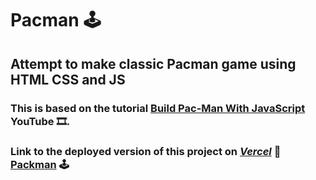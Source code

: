 # Pacman :joystick:

## Attempt to make classic Pacman game using HTML CSS and JS
### This is based on the tutorial [Build Pac-Man With JavaScript](https://www.youtube.com/watch?v=YBtzzVwrTeE&t=449s) YouTube 🎞️.

### Link to the deployed version of this project on _[Vercel](https://vercel.com/)_ 🔗 [Packman](pack-man.abhishekpratap05.vercel.app) :joystick:
